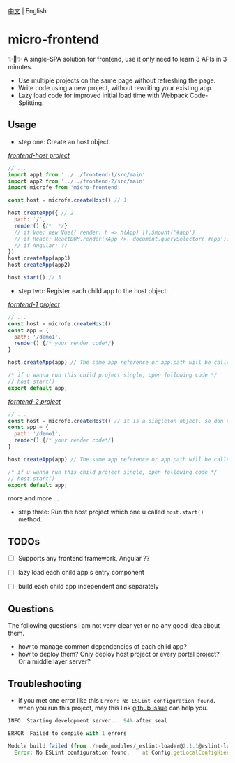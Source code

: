 [中文](./README-zh_CN.md) | English

# micro-frontend
✨🌟✨ A single-SPA solution for frontend, use it only need to learn 3 APIs in 3 minutes.

+ Use multiple projects on the same page without refreshing the page.
+ Write code using a new project, without rewriting your existing app.
+ Lazy load code for improved initial load time with Webpack Code-Splitting.


## Usage
+ step one: Create an host object.

*[frontend-host project](./demo/frontend-host/src/main.js)*
```js
// ...
import app1 from '../../frontend-1/src/main'
import app2 from '../../frontend-2/src/main'
import microfe from 'micro-frontend'

const host = microfe.createHost() // 1

host.createApp({ // 2
  path: '/',
  render() {/*  */}
  // if Vue: new Vue({ render: h => h(App) }).$mount('#app')
  // if React: ReactDOM.render(<App />, document.querySelector('#app'))
  // if Angular: ??
})
host.createApp(app1)
host.createApp(app2)

host.start() // 3
```

+ step two: Register each child app to the host object:

*[forntend-1 project](./demo/frontend-1/src/main.js)*
```js
// ...
const host = microfe.createHost()
const app = {
  path: '/demo1',
  render() {/* your render code*/}
}

host.createApp(app) // The same app reference or app.path will be called only once too.

/* if u wanna run this child project single, open following code */
// host.start()
export default app;
```

*[forntend-2 project](./demo/frontend-1/src/main.js)*
```js
// ...
const host = microfe.createHost() // it is a singleton object, so don't worry how many times it be called.
const app = {
  path: '/demo1',
  render() {/* your render code*/}
}

host.createApp(app) // The same app reference or app.path will be called only once too.

/* if u wanna run this child project single, open following code */
// host.start()
export default app;
```

more and more ...

+ step three: Run the host project which one u called `host.start()` method.


## TODOs
+ [ ] Supports any frontend framework, Angular ??
+ [ ] lazy load each child app's entry component
+ [ ] build each child app independent and separately


## Questions
The following questions i am not very clear yet or no any good idea about them.

+ how to manage common dependencies of each child app?
+ how to deploy them? Only deploy host project or every portal project? Or a middle layer server?


## Troubleshooting
+ if you met one error like this `Error: No ESLint configuration found.` when you run this project, may this link [github issue](https://github.com/vuejs/vue-cli/issues/2539) can help you.

```js
INFO  Starting development server... 94% after seal

ERROR  Failed to compile with 1 errors

Module build failed (from ./node_modules/_eslint-loader@2.1.1@eslint-loader/index.js):
  Error: No ESLint configuration found.    at Config.getLocalConfigHierarchy
```
